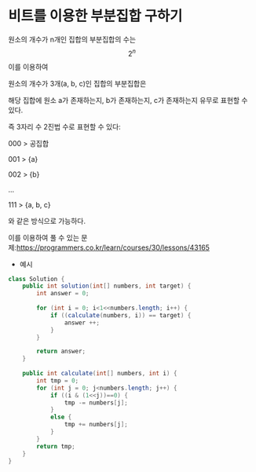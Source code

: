 # 비트를 이용한 부분집합 구하기

원소의 개수가 n개인 집합의 부분집합의 수는
$$
2^n
$$
이를 이용하여

원소의 개수가 3개(a, b, c)인 집합의 부분집합은

해당 집합에 원소 a가 존재하는지, b가 존재하는지, c가 존재하는지 유무로 표현할 수 있다.

즉 3자리 수 2진법 수로 표현할 수 있다:

000 > 공집합

001 > {a}

002 > {b}

...

111 > {a, b, c}

와 같은 방식으로 가능하다.



이를 이용하여 풀 수 있는 문제:https://programmers.co.kr/learn/courses/30/lessons/43165



- 예시

```java
class Solution {
    public int solution(int[] numbers, int target) {
        int answer = 0;
        
        for (int i = 0; i<1<<numbers.length; i++) {
            if ((calculate(numbers, i)) == target) {
                answer ++;
            }
        }

        return answer;
    }
    
    public int calculate(int[] numbers, int i) {
        int tmp = 0;
        for (int j = 0; j<numbers.length; j++) {
            if ((i & (1<<j))==0) {
                tmp -= numbers[j];
            }
            else {
                tmp += numbers[j];
            }
        }
        return tmp;
    }
}
```
